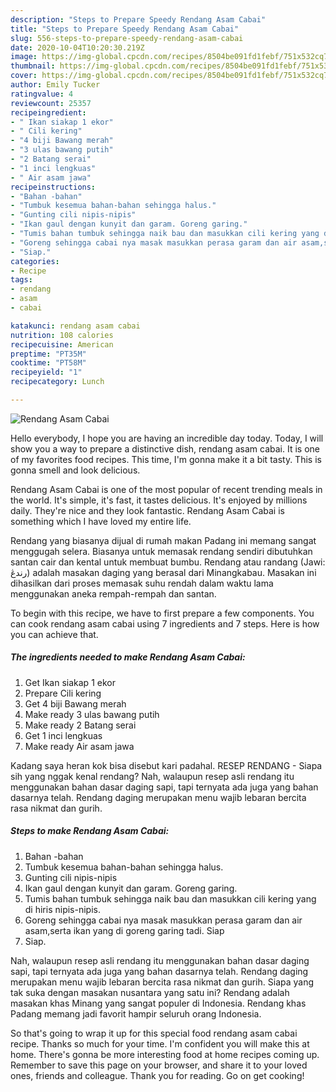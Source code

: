 ```yaml
---
description: "Steps to Prepare Speedy Rendang Asam Cabai"
title: "Steps to Prepare Speedy Rendang Asam Cabai"
slug: 556-steps-to-prepare-speedy-rendang-asam-cabai
date: 2020-10-04T10:20:30.219Z
image: https://img-global.cpcdn.com/recipes/8504be091fd1febf/751x532cq70/rendang-asam-cabai-resipi-foto-utama.jpg
thumbnail: https://img-global.cpcdn.com/recipes/8504be091fd1febf/751x532cq70/rendang-asam-cabai-resipi-foto-utama.jpg
cover: https://img-global.cpcdn.com/recipes/8504be091fd1febf/751x532cq70/rendang-asam-cabai-resipi-foto-utama.jpg
author: Emily Tucker
ratingvalue: 4
reviewcount: 25357
recipeingredient:
- " Ikan siakap 1 ekor"
- " Cili kering"
- "4 biji Bawang merah"
- "3 ulas bawang putih"
- "2 Batang serai"
- "1 inci lengkuas"
- " Air asam jawa"
recipeinstructions:
- "Bahan -bahan"
- "Tumbuk kesemua bahan-bahan sehingga halus."
- "Gunting cili nipis-nipis"
- "Ikan gaul dengan kunyit dan garam. Goreng garing."
- "Tumis bahan tumbuk sehingga naik bau dan masukkan cili kering yang di hiris nipis-nipis."
- "Goreng sehingga cabai nya masak masukkan perasa garam dan air asam,serta ikan yang di goreng garing tadi. Siap"
- "Siap."
categories:
- Recipe
tags:
- rendang
- asam
- cabai

katakunci: rendang asam cabai 
nutrition: 108 calories
recipecuisine: American
preptime: "PT35M"
cooktime: "PT58M"
recipeyield: "1"
recipecategory: Lunch

---
```



![Rendang Asam Cabai](https://img-global.cpcdn.com/recipes/8504be091fd1febf/751x532cq70/rendang-asam-cabai-resipi-foto-utama.jpg)

Hello everybody, I hope you are having an incredible day today. Today, I will show you a way to prepare a distinctive dish, rendang asam cabai. It is one of my favorites food recipes. This time, I'm gonna make it a bit tasty. This is gonna smell and look delicious.

Rendang Asam Cabai is one of the most popular of recent trending meals in the world. It's simple, it's fast, it tastes delicious. It's enjoyed by millions daily. They're nice and they look fantastic. Rendang Asam Cabai is something which I have loved my entire life.

Rendang yang biasanya dijual di rumah makan Padang ini memang sangat menggugah selera. Biasanya untuk memasak rendang sendiri dibutuhkan santan cair dan kental untuk membuat bumbu. Rendang atau randang (Jawi: رندڠ) adalah masakan daging yang berasal dari Minangkabau. Masakan ini dihasilkan dari proses memasak suhu rendah dalam waktu lama menggunakan aneka rempah-rempah dan santan.


To begin with this recipe, we have to first prepare a few components. You can cook rendang asam cabai using 7 ingredients and 7 steps. Here is how you can achieve that.

<!--inarticleads1-->

##### The ingredients needed to make Rendang Asam Cabai:

1. Get  Ikan siakap 1 ekor
1. Prepare  Cili kering
1. Get 4 biji Bawang merah
1. Make ready 3 ulas bawang putih
1. Make ready 2 Batang serai
1. Get 1 inci lengkuas
1. Make ready  Air asam jawa


Kadang saya heran kok bisa disebut kari padahal. RESEP RENDANG - Siapa sih yang nggak kenal rendang? Nah, walaupun resep asli rendang itu menggunakan bahan dasar daging sapi, tapi ternyata ada juga yang bahan dasarnya telah. Rendang daging merupakan menu wajib lebaran bercita rasa nikmat dan gurih. 

<!--inarticleads2-->

##### Steps to make Rendang Asam Cabai:

1. Bahan -bahan
1. Tumbuk kesemua bahan-bahan sehingga halus.
1. Gunting cili nipis-nipis
1. Ikan gaul dengan kunyit dan garam. Goreng garing.
1. Tumis bahan tumbuk sehingga naik bau dan masukkan cili kering yang di hiris nipis-nipis.
1. Goreng sehingga cabai nya masak masukkan perasa garam dan air asam,serta ikan yang di goreng garing tadi. Siap
1. Siap.


Nah, walaupun resep asli rendang itu menggunakan bahan dasar daging sapi, tapi ternyata ada juga yang bahan dasarnya telah. Rendang daging merupakan menu wajib lebaran bercita rasa nikmat dan gurih. Siapa yang tak suka dengan masakan nusantara yang satu ini? Rendang adalah masakan khas Minang yang sangat populer di Indonesia. Rendang khas Padang memang jadi favorit hampir seluruh orang Indonesia. 

So that's going to wrap it up for this special food rendang asam cabai recipe. Thanks so much for your time. I'm confident you will make this at home. There's gonna be more interesting food at home recipes coming up. Remember to save this page on your browser, and share it to your loved ones, friends and colleague. Thank you for reading. Go on get cooking!
